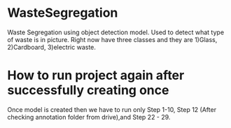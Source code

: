 # WasteSegregation
Waste Segregation using object detection model.
Used to detect what type of waste is in picture. Right now have three classes and they are 1)Glass, 2)Cardboard, 3)electric waste.

# How to run project again after successfully creating once 
Once model is created then we have to run only Step 1-10, Step 12 (After checking annotation folder from drive),and Step 22 - 29.  
